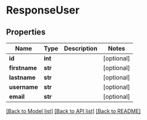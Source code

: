 # ResponseUser

## Properties
Name | Type | Description | Notes
------------ | ------------- | ------------- | -------------
**id** | **int** |  | [optional] 
**firstname** | **str** |  | [optional] 
**lastname** | **str** |  | [optional] 
**username** | **str** |  | [optional] 
**email** | **str** |  | [optional] 

[[Back to Model list]](../README.md#documentation-for-models) [[Back to API list]](../README.md#documentation-for-api-endpoints) [[Back to README]](../README.md)


